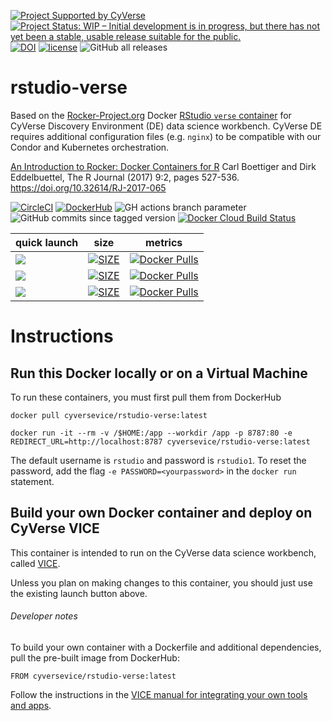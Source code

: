 [![Project Supported by CyVerse](https://de.cyverse.org/Powered-By-CyVerse-blue.svg)](https://learning.cyverse.org/projects/vice/en/latest/) [![Project Status: WIP – Initial development is in progress, but there has not yet been a stable, usable release suitable for the public.](https://www.repostatus.org/badges/latest/wip.svg)](https://www.repostatus.org/#wip) [![DOI](https://zenodo.org/badge/DOI/10.5281/zenodo.3246938.svg)](https://doi.org/10.5281/zenodo.3246938) [![license](https://img.shields.io/badge/license-GPLv2-blue.svg?style=flat-square)](https://opensource.org/licenses/GPL-2.0) ![GitHub all releases](https://img.shields.io/github/downloads/cyverse-vice/rstudio-verse/total?style=flat-square)

# rstudio-verse

Based on the [Rocker-Project.org](https://rocker-project.org) Docker [RStudio `verse` container](https://hub.docker.com/r/rocker/verse) for CyVerse Discovery Environment (DE) data science workbench. CyVerse DE requires additional configuration files (e.g. `nginx`) to be compatible with our Condor and Kubernetes orchestration. 

[An Introduction to Rocker: Docker Containers for R](https://journal.r-project.org/archive/2017/RJ-2017-065/RJ-2017-065.pdf) Carl Boettiger and Dirk Eddelbuettel, The R Journal (2017) 9:2, pages 527-536. [https://doi.org/10.32614/RJ-2017-065 ](https://doi.org/10.32614/RJ-2017-065)

[![CircleCI](https://circleci.com/gh/cyverse-vice/rstudio-verse.svg?style=svg)](https://circleci.com/gh/cyverse-vice/rstudio-verse) [![DockerHub](https://img.shields.io/badge/DockerHub-brightgreen.svg?style=popout&logo=Docker)](https://hub.docker.com/r/cyversevice/rstudio-verse) ![GH actions branch parameter](https://github.com/github/docs/actions/workflows/main.yml/badge.svg?branch=main) ![GitHub commits since tagged version](https://img.shields.io/github/commits-since/cyverse-vice/rstudio-verse/latest/main?style=flat-square) [![Docker Cloud Build Status](https://img.shields.io/docker/cloud/build/cyversevice/rstudio-verse)](https://hub.docker.com/r/cyversevice/rstudio-verse/builds)

quick launch | size | metrics |
------------ | ---- | ------- | 
<a href="https://de.cyverse.org/de/?type=quick-launch&quick-launch-id=b548d3e2-3310-45ae-8b1f-78e8cce2cfaf&app-id=3548f43a-bed1-11e9-af16-008cfa5ae621" target="_blank"><img src="https://img.shields.io/badge/Verse-latest-blue?style=plastic&logo=rstudio"></a> | [![SIZE](https://img.shields.io/docker/image-size/cyversevice/rstudio-verse/latest.svg)](https://img.shields.io/docker/image-size/cyversevice/rstudio-verse/latest) | [![Docker Pulls](https://img.shields.io/docker/pulls/cyversevice/rstudio-verse?color=blue&logo=docker&logoColor=white)](https://hub.docker.com/r/cyversevice/rstudio-verse) 
<a href="https://de.cyverse.org/de/?type=quick-launch&quick-launch-id=97782f8c-8c6f-4969-8c4e-2dd9d5bf5f96&app-id=a8b21a2c-e6f4-11ea-844a-008cfa5ae621" target="_blank"><img src="https://img.shields.io/badge/Verse-3.6.3-blue?style=plastic&logo=rstudio"></a> | [![SIZE](https://img.shields.io/docker/image-size/cyversevice/rstudio-verse/3.6.3.svg)](https://img.shields.io/docker/image-size/cyversevice/rstudio-verse/3.6.3) | [![Docker Pulls](https://img.shields.io/docker/pulls/cyversevice/rstudio-verse?color=blue&logo=docker&logoColor=white)](https://hub.docker.com/r/cyversevice/rstudio-verse) 
<a href="https://de.cyverse.org/de/?type=quick-launch&quick-launch-id=97782f8c-8c6f-4969-8c4e-2dd9d5bf5f96&app-id=a8b21a2c-e6f4-11ea-844a-008cfa5ae621" target="_blank"><img src="https://img.shields.io/badge/Verse-4.0.0ubuntu18.04-blue?style=plastic&logo=rstudio"></a> | [![SIZE](https://img.shields.io/docker/image-size/cyversevice/rstudio-verse/4.0.0-ubuntu18.04.svg)](https://img.shields.io/docker/image-size/cyversevice/rstudio-verse/4.0.0-ubuntu18.04) | [![Docker Pulls](https://img.shields.io/docker/pulls/cyversevice/rstudio-verse?color=blue&logo=docker&logoColor=white)](https://hub.docker.com/r/cyversevice/rstudio-verse) 

# Instructions

## Run this Docker locally or on a Virtual Machine

To run these containers, you must first pull them from DockerHub

```
docker pull cyversevice/rstudio-verse:latest
```

```
docker run -it --rm -v /$HOME:/app --workdir /app -p 8787:80 -e REDIRECT_URL=http://localhost:8787 cyversevice/rstudio-verse:latest
```

The default username is `rstudio` and password is `rstudio1`. To reset the password, add the flag `-e PASSWORD=<yourpassword>` in the `docker run` statement.

## Build your own Docker container and deploy on CyVerse VICE

This container is intended to run on the CyVerse data science workbench, called [VICE](https://cyverse-visual-interactive-computing-environment.readthedocs-hosted.com/en/latest/index.html). 

Unless you plan on making changes to this container, you should just use the existing launch button above. 

###### Developer notes

To build your own container with a Dockerfile and additional dependencies, pull the pre-built image from DockerHub:

```
FROM cyversevice/rstudio-verse:latest
```

Follow the instructions in the [VICE manual for integrating your own tools and apps](https://cyverse-visual-interactive-computing-environment.readthedocs-hosted.com/en/latest/developer_guide/building.html).
